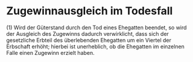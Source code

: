 # Zugewinnausgleich im Todesfall

(1) Wird der Güterstand durch den Tod eines Ehegatten beendet, so wird der Ausgleich des Zugewinns dadurch verwirklicht, dass sich der gesetzliche Erbteil des überlebenden Ehegatten um ein Viertel der Erbschaft erhöht; hierbei ist unerheblich, ob die Ehegatten im einzelnen Falle einen Zugewinn erzielt haben.